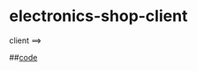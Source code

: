 # electronics-shop-client

client ==>

##[code](https://github.com/Porgramming-Hero-web-course/full-stack-client-aa-nadim)

